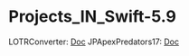 Projects_IN_Swift-5.9
====

LOTRConverter: [Doc](/LOTRConverter/README.md)
JPApexPredators17: [Doc](/JPApexPredators17/README.md)
